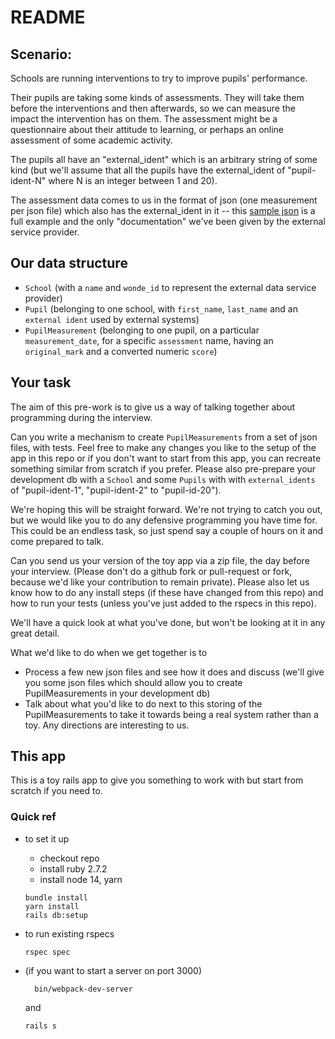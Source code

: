 # README

## Scenario:
Schools are running interventions to try to improve pupils' performance.

Their pupils are taking some kinds of assessments. They will take them before the interventions and then afterwards, so
we can measure the impact the intervention has on them. The assessment might be a questionnaire about their attitude
to learning, or perhaps an online assessment of some academic activity.

The pupils all have an "external_ident" which is an arbitrary string of some kind (but we'll assume that all the pupils have the external_ident of "pupil-ident-N" where N is an integer between 1 and 20).

The assessment data comes to us in the format of json (one measurement per json file) which also has the external_ident in it -- this [sample json](./sample.json) is a full example and the only "documentation" we've been given by the external service provider.

## Our data structure

* `School` (with a `name` and `wonde_id` to represent the external data service provider)
* `Pupil` (belonging to one school, with `first_name`, `last_name` and an `external ident` used by external systems)
* `PupilMeasurement` (belonging to one pupil, on a particular `measurement_date`, for a specific `assessment` name, having an `original_mark` and a converted numeric `score`)


## Your task

The aim of this pre-work is to give us a way of talking together about programming during the interview.

Can you write a mechanism to create `PupilMeasurements` from a set of json files, with tests.
Feel free to make any changes you like to the setup of the app in this repo or if you don't want to start from this app, you can recreate something similar from scratch if you prefer.
Please also pre-prepare your development db with a `School` and some `Pupils` with with `external_idents` of "pupil-ident-1", "pupil-ident-2" to "pupil-id-20").

We're hoping this will be straight forward. We're not trying to catch you out, but we would like you to do any defensive programming you have time for. This could be an endless task, so just spend say a couple of hours on it and come prepared to talk.

Can you send us your version of the toy app via a zip file, the day before your interview. (Please don't do a github fork or pull-request or fork, because we'd like your contribution to remain private). Please also let us know how to do any install steps (if these have changed from this repo) and how to run your tests (unless you've just added to the rspecs in this repo).

We'll have a quick look at what you've done, but won't be looking at it in any great detail.

What we'd like to do when we get together is to

* Process a few new json files and see how it does and discuss (we'll give you some json files which should allow you to create PupilMeasurements in your development db)
* Talk about what you'd like to do next to this storing of the PupilMeasurements to take it towards being a real system rather than a toy. Any directions are interesting to us.

## This app

This is a toy rails app to give you something to work with but start from scratch if you need to. 


### Quick ref

* to set it up
  * checkout repo
  * install ruby 2.7.2
  * install node 14, yarn 

  ```shell
  bundle install
  yarn install 
  rails db:setup
  ```

* to run existing rspecs

  ```shell
  rspec spec
  ```

* (if you want to start a server on port 3000)

  ```shell
    bin/webpack-dev-server
  ```
  and
  ```shell
  rails s
  ```
